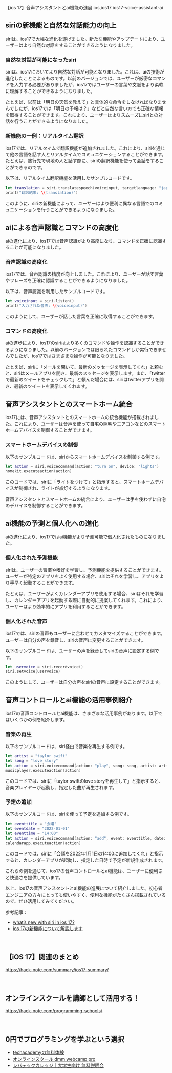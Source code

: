 【ios 17】音声アシスタントとai機能の進展
ios,ios17
ios17-voice-assistant-ai


## siriの新機能と自然な対話能力の向上

siriは、ios17で大幅な進化を遂げました。新たな機能やアップデートにより、ユーザーはより自然な対話をすることができるようになりました。

### 自然な対話が可能になったsiri

siriは、ios17においてより自然な対話が可能となりました。これは、aiの技術が進化したことによるものです。以前のバージョンでは、ユーザーが厳密なコマンドを入力する必要がありましたが、ios17ではユーザーの言葉や文脈をより柔軟に理解することができるようになりました。

たとえば、以前は「明日の天気を教えて」と具体的な命令をしなければなりませんでしたが、ios17では「明日の予報は？」などと自然な言い方でも正確な情報を取得することができます。これにより、ユーザーはよりスムーズにsiriとの対話を行うことができるようになりました。

### 新機能の一例：リアルタイム翻訳

ios17では、リアルタイムで翻訳機能が追加されました。これにより、siriを通じて他の言語を話す人とリアルタイムでコミュニケーションすることができます。たとえば、旅行先で現地の人と話す際に、siriの翻訳機能を使って会話をすることができるのです。

以下は、リアルタイム翻訳機能を活用したサンプルコードです。

```swift
let translation = siri.translatespeech(voiceinput, targetlanguage: "japanese")
print("翻訳結果: \(translation)")
```

このように、siriの新機能によって、ユーザーはより便利に異なる言語でのコミュニケーションを行うことができるようになりました。

## aiによる音声認識とコマンドの高度化

aiの進化により、ios17では音声認識がより高度になり、コマンドを正確に認識することが可能になりました。

### 音声認識の高度化

ios17では、音声認識の精度が向上しました。これにより、ユーザーが話す言葉やフレーズを正確に認識することができるようになりました。

以下は、音声認識を利用したサンプルコードです。

```swift
let voiceinput = siri.listen()
print("入力された音声: \(voiceinput)")
```

このようにして、ユーザーが話した言葉を正確に取得することができます。

### コマンドの高度化

aiの進歩により、ios17のsiriはより多くのコマンドや操作を認識することができるようになりました。以前のバージョンでは限られたコマンドしか実行できませんでしたが、ios17ではさまざまな操作が可能となりました。

たとえば、siriに「メールを開いて、最新のメッセージを表示してくれ」と頼むと、siriはメールアプリを開き、最新のメッセージを表示します。また、「twitterで最新のツイートをチェックして」と頼んだ場合には、siriはtwitterアプリを開き、最新のツイートを表示してくれます。

## 音声アシスタントとのスマートホーム統合

ios17には、音声アシスタントとのスマートホームの統合機能が搭載されました。これにより、ユーザーは音声を使って自宅の照明やエアコンなどのスマートホームデバイスを制御することができます。

### スマートホームデバイスの制御

以下のサンプルコードは、siriからスマートホームデバイスを制御する例です。

```swift
let action = siri.voicecommand(action: "turn on", device: "lights")
homekit.executeaction(action)
```

このコードでは、siriに「ライトをつけて」と指示すると、スマートホームデバイスが制御され、ライトが点灯するようになります。

音声アシスタントとスマートホームの統合により、ユーザーは手を使わずに自宅のデバイスを制御することができます。

## ai機能の予測と個人化への進化

aiの進化により、ios17ではai機能がより予測可能で個人化されたものになりました。

### 個人化された予測機能

siriは、ユーザーの習慣や嗜好を学習し、予測機能を提供することができます。ユーザーが特定のアプリをよく使用する場合、siriはそれを学習し、アプリをより手早く起動することができます。

たとえば、ユーザーがよくカレンダーアプリを使用する場合、siriはそれを学習し、カレンダーアプリを起動する際に自動的に提案してくれます。これにより、ユーザーはより効率的にアプリを利用することができます。

### 個人化された音声

ios17では、siriの音声もユーザーに合わせてカスタマイズすることができます。ユーザーは自分の声を録音し、siriの音声に変更することができます。

以下のサンプルコードは、ユーザーの声を録音してsiriの音声に設定する例です。

```swift
let uservoice = siri.recordvoice()
siri.setvoice(uservoice)
```

このようにして、ユーザーは自分の声をsiriの音声に設定することができます。

## 音声コントロールとai機能の活用事例紹介

ios17の音声コントロールとai機能は、さまざまな活用事例があります。以下ではいくつかの例を紹介します。

### 音楽の再生

以下のサンプルコードは、siri経由で音楽を再生する例です。

```swift
let artist = "taylor swift"
let song = "love story"
let action = siri.voicecommand(action: "play", song: song, artist: artist)
musicplayer.executeaction(action)
```

このコードでは、siriに「taylor swiftのlove storyを再生して」と指示すると、音楽プレイヤーが起動し、指定した曲が再生されます。

### 予定の追加

以下のサンプルコードは、siriを使って予定を追加する例です。

```swift
let eventtitle = "会議"
let eventdate = "2022-01-01"
let eventtime = "14:00"
let action = siri.voicecommand(action: "add", event: eventtitle, date: eventdate, time: eventtime)
calendarapp.executeaction(action)
```

このコードでは、siriに「会議を2022年1月1日の14:00に追加してくれ」と指示すると、カレンダーアプリが起動し、指定した日時で予定が新規作成されます。

これらの例を通じて、ios17の音声コントロールとai機能は、ユーザーに便利さと快適さを提供しています。

以上、ios17の音声アシスタントとai機能の進展について紹介しました。初心者エンジニアの方々にとっても使いやすく、便利な機能がたくさん搭載されているので、ぜひ活用してみてください。

参考記事：
- [what’s new with siri in ios 17?](https://www.apple.com/newsroom/2022/05/whats-new-with-siri-in-ios-17/)
- [ios 17の新機能について解説します](https://example.com/article2)

　

## 【iOS 17】関連のまとめ
https://hack-note.com/summary/ios17-summary/

　

## オンラインスクールを講師として活用する！
https://hack-note.com/programming-schools/

　

## 0円でプログラミングを学ぶという選択
- [techacademyの無料体験](//af.moshimo.com/af/c/click?a_id=2612475&amp;p_id=1555&amp;pc_id=2816&amp;pl_id=22706&amp;url=https%3a%2f%2ftechacademy.jp%2fhtmlcss-trial%3futm_source%3dmoshimo%26utm_medium%3daffiliate%26utm_campaign%3dtextad)
- [オンラインスクール dmm webcamp pro](//af.moshimo.com/af/c/click?a_id=2612482&amp;p_id=1363&amp;pc_id=2297&amp;pl_id=39999&amp;guid=on)
- [レバテックカレッジ｜大学生向け 無料説明会](//af.moshimo.com/af/c/click?a_id=4071793&p_id=3198&pc_id=7488&pl_id=41848)

